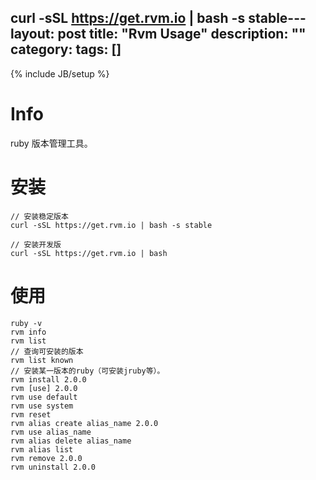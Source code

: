 curl -sSL https://get.rvm.io | bash -s stable---
layout: post
title: "Rvm Usage"
description: ""
category: 
tags: []
---
{% include JB/setup %}

# Info

ruby 版本管理工具。

# 安装

	// 安装稳定版本
	curl -sSL https://get.rvm.io | bash -s stable

	// 安装开发版
	curl -sSL https://get.rvm.io | bash

# 使用

	ruby -v
	rvm info
	rvm list
	// 查询可安装的版本
	rvm list known
	// 安装某一版本的ruby（可安装jruby等）。
	rvm install 2.0.0
	rvm [use] 2.0.0
	rvm use default
	rvm use system
	rvm reset
	rvm alias create alias_name 2.0.0
	rvm use alias_name
	rvm alias delete alias_name
	rvm alias list
	rvm remove 2.0.0
	rvm uninstall 2.0.0



